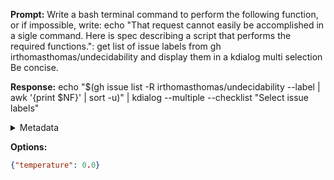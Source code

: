 **Prompt:**
Write a bash terminal command to perform the following function, or if impossible, write: echo "That request cannot easily be accomplished in a sigle command. Here is spec describing a script that performs the required functions.": get list of issue labels from gh irthomasthomas/undecidability and display them in a kdialog multi selection Be concise.


**Response:**
echo "$(gh issue list -R irthomasthomas/undecidability --label | awk '{print $NF}' | sort -u)" | kdialog --multiple --checklist "Select issue labels"

<details><summary>Metadata</summary>

- Duration: 2007 ms
- Datetime: 2023-09-19T22:37:23.595574
- Model: gpt-3.5-turbo-0613

</details>

**Options:**
```json
{"temperature": 0.0}
```

